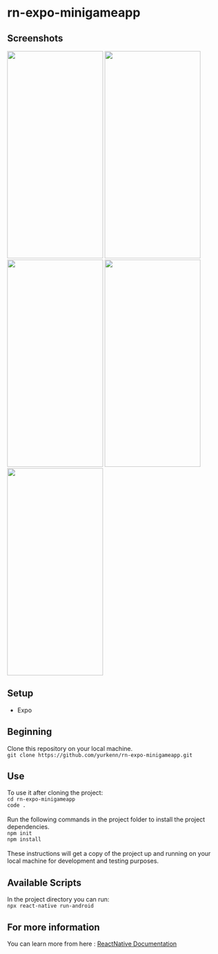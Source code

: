 # rn-expo-minigameapp

## Screenshots
<div>
<img src="https://user-images.githubusercontent.com/69719126/209128006-f5e78fba-c088-47ba-b625-70da645c238f.png" width="222" height="480" />
<img src="https://user-images.githubusercontent.com/69719126/209128047-67fd07f7-7e76-416f-9336-a6d85ea40cbe.png" width="222" height="480" />
<img src="https://user-images.githubusercontent.com/69719126/209128067-6ea02541-cc04-4272-b211-ddf8b8f30e65.png" width="222" height="480" />
<img src="https://user-images.githubusercontent.com/69719126/209128098-7657a992-9120-4085-bafe-bfcc7dbb8f57.png" width="222" height="480" />
<img src="https://user-images.githubusercontent.com/69719126/209128148-18c01375-229e-4a08-a92a-78d8b007883a.png" width="222" height="480" />
</div>



## Setup
- Expo

## Beginning 
Clone this repository on your local machine.
<br>
`git clone https://github.com/yurkenn/rn-expo-minigameapp.git`

## Use 
To use it after cloning the project:
<br>
`cd rn-expo-minigameapp`
<br>
`code .`
<br>
<br>
Run the following commands in the project folder to install the project dependencies.
<br>
`npm init`
<br>
`npm install`
<br>
<br>
These instructions will get a copy of the project up and running on your local machine for development and testing purposes.

## Available Scripts
In the project directory you can run:
<br>
`npx react-native run-android`

## For more information
You can learn more from here : <a href="https://reactnative.dev/">ReactNative Documentation</a>

